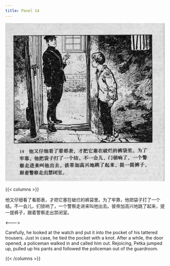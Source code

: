 ```yaml
---
title: Panel 14
---
```


![biao page](./../../../images/biao/seifert0726_biao_0018_014.jpg)

{{< columns >}}

他又仔细看了看那表，才把它塞在破烂的裤袋里。为了牢靠，他把袋子打了一个结。不一会儿，们锁响了，一个警察走进来叫他出去。彼帝加高兴地跳了起来，提一提裤子，跟着警察走出禁闭室。

<--->

Carefully, he looked at the watch and put it into the pocket of his tattered trousers. Just in case, he tied the pocket with a knot. After a while, the door opened, a policeman walked in and called him out. Rejoicing, Petka jumped up, pulled up his pants and followed the policeman out of the guardroom.

{{< /columns >}}
